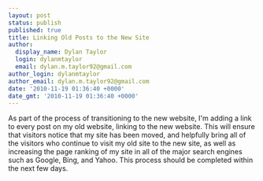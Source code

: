 ```yaml
---
layout: post
status: publish
published: true
title: Linking Old Posts to the New Site
author:
  display_name: Dylan Taylor
  login: dylanmtaylor
  email: dylan.m.taylor92@gmail.com
author_login: dylanmtaylor
author_email: dylan.m.taylor92@gmail.com
date: '2010-11-19 01:36:40 +0000'
date_gmt: '2010-11-19 01:36:40 +0000'
---
```

<p>As part of the process of transitioning to the new website, I'm adding a link to every post on my old website, linking to the new website. This will ensure that visitors notice that my site has been moved, and helpfully bring all of the visitors who continue to visit my old site to the new site, as well as increasing the page ranking of my site in all of the major search engines such as Google, Bing, and Yahoo. This process should be completed within the next few days.</p>
